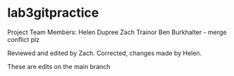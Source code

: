 # lab3gitpractice
Project Team Members:
Helen Dupree
Zach Trainor
Ben Burkhalter - merge conflict plz

Reviewed and edited by Zach.
Corrected, changes made by Helen.

These are edits on the main branch

